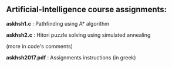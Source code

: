 ## Artificial-Intelligence course assignments:

__askhsh1.c__ : Pathfinding using A* algorithm

__askhsh2.c__ : Hitori puzzle solving using simulated annealing

(more in code's comments)

__askhsh2017.pdf__ : Assignments instructions (in greek)
